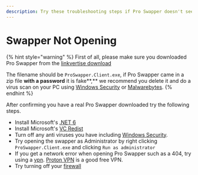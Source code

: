 ```yaml
---
description: Try these troubleshooting steps if Pro Swapper doesn't seem to open.
---
```


# Swapper Not Opening



{% hint style="warning" %}
First of all, please make sure you downloaded Pro Swapper from the [linkvertise download](https://link-center.net/86737/pro-swapper-ingame)

The filename should be `ProSwapper.Client.exe`, if Pro Swapper came in a zip file **with a password** it is fake**,** we recommend you delete it and do a virus scan on your PC using [Windows Security](https://youtu.be/ZSoaPn7moC0) or [Malwarebytes](https://www.malwarebytes.com/).
{% endhint %}

After confirming you have a real Pro Swapper downloaded try the following steps.

* Install Microsoft's [.NET 6](https://dotnet.microsoft.com/en-us/download/dotnet/thank-you/runtime-6.0.13-windows-x64-installer)
* Install Microsoft's [VC Redist](https://aka.ms/vs/17/release/vc\_redist.x64.exe)
* Turn off any anti viruses you have including [Windows Security](https://support.microsoft.com/en-us/windows/turn-off-defender-antivirus-protection-in-windows-security-99e6004f-c54c-8509-773c-a4d776b77960).
* Try opening the swapper as Administrator by right clicking `ProSwapper.Client.exe` and clicking `Run as administrator`
* If you get a network error when opening Pro Swapper such as a 404, try using a [vpn](https://en.wikipedia.org/wiki/Virtual\_private\_network). [Proton VPN](https://protonvpn.com/) is a good free VPN.
* Try turning off your [firewall](https://youtu.be/dlBgoVMXIWo)

